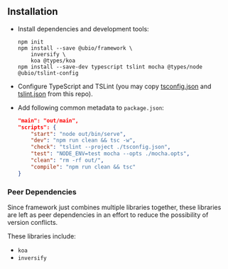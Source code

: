 ## Installation

- Install dependencies and development tools:

    ```
    npm init
    npm install --save @ubio/framework \
        inversify \
        koa @types/koa
    npm install --save-dev typescript tslint mocha @types/node @ubio/tslint-config
    ```

- Configure TypeScript and TSLint (you may copy [tsconfig.json](../tsconfig.json) and [tslint.json](../tslint.json) from this repo).

- Add following common metadata to `package.json`:

    ```json
    "main": "out/main",
    "scripts": {
        "start": "node out/bin/serve",
        "dev": "npm run clean && tsc -w",
        "check": "tslint --project ./tsconfig.json",
        "test": "NODE_ENV=test mocha --opts ./mocha.opts",
        "clean": "rm -rf out/",
        "compile": "npm run clean && tsc"
    }
    ```

### Peer Dependencies

Since framework just combines multiple libraries together, these libraries are left as peer dependencies in an effort to reduce the possibility of version conflicts.

These libraries include:

- `koa`
- `inversify`

